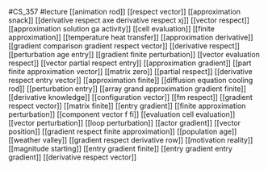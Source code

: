 #CS_357
#lecture
[[animation rod]]
[[respect vector]]
[[approximation snack]]
[[derivative respect axe derivative respect xj]]
[[vector respect]]
[[approximation solution ga activity]]
[[cell evaluation]]
[[finite approximation]]
[[temperature heat transfer]]
[[approximation derivative]]
[[gradient comparison gradient respect vector]]
[[derivative respect]]
[[perturbation age entry]]
[[gradient finite perturbation]]
[[vector evaluation respect]]
[[vector partial respect entry]]
[[approximation gradient]]
[[part finite approximation vector]]
[[matrix zero]]
[[partial respect]]
[[derivative respect entry vector]]
[[approximation finite]]
[[diffusion equation cooling rod]]
[[perturbation entry]]
[[array grand approximation gradient finite]]
[[derivative knowledge]]
[[configuration vector]]
[[fm respect]]
[[gradient respect vector]]
[[matrix finite]]
[[entry gradient]]
[[finite approximation perturbation]]
[[component vector f fi]]
[[evaluation cell evaluation]]
[[vector perturbation]]
[[loop perturbation]]
[[actor gradient]]
[[vector position]]
[[gradient respect finite approximation]]
[[population age]]
[[weather valley]]
[[gradient respect derivative row]]
[[motivation reality]]
[[magnitude starting]]
[[entry gradient finite]]
[[entry gradient entry gradient]]
[[derivative respect vector]]
